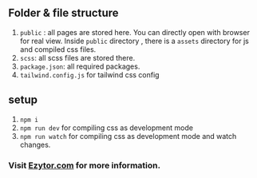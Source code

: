 ## Folder & file structure

1. `public` : all pages are stored here. You can directly open with browser for real view. Inside  `public` directory , there is a `assets` directory for js  and compiled css files.
2. `scss`: all scss files are stored there.
3. `package.json`: all required  packages.
4. `tailwind.config.js` for tailwind css config


## setup

1. `npm i`
2. `npm run dev` for compiling css as development mode
3. `npm run watch` for compiling css as development mode and watch changes.


### Visit [Ezytor.com](https://ezytor.com) for more information.
